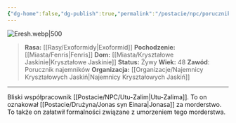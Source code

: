 ```yaml
---
{"dg-home":false,"dg-publish":true,"permalink":"/postacie/npc/porucznik-eresh/","dgPassFrontmatter":true}
---
```


![Eresh.webp|500](/img/user/Vault/Grafiki/NPC/Eresh.webp)

> **Rasa:** [[Rasy/Exoformidy\|Exoformid]]
> **Pochodzenie:** [[Miasta/Fenris\|Fenris]]
> **Dom:** [[Miasta/Kryształowe Jaskinie\|Kryształowe Jaskinie]]
> **Status:** Żywy
> **Wiek:** 48
> **Zawód**: Porucznik najemników
> **Organizacja:** [[Organizacje/Najemnicy Kryształowych Jaskiń\|Najemnicy Kryształowych Jaskiń]]

---

Bliski współpracownik [[Postacie/NPC/Utu-Zalim\|Utu-Zalima]]. To on oznakował [[Postacie/Drużyna/Jonas syn Einara\|Jonasa]] za morderstwo. To także on załatwił formalności związane z umorzeniem tego morderstwa.